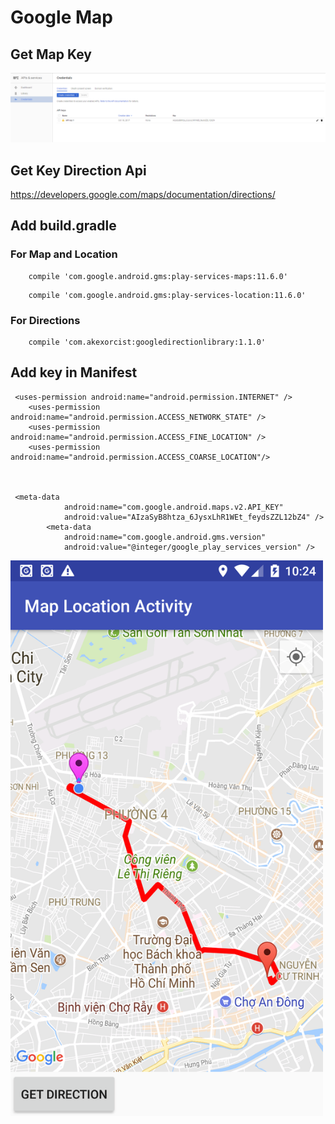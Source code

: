 # Google Map

## Get Map Key

<img src="https://github.com/dinhtho/GoogleMapDemo/blob/master/image0.png" width="1000"/>

## Get Key Direction Api

https://developers.google.com/maps/documentation/directions/


## Add build.gradle
### For Map and Location
```
    compile 'com.google.android.gms:play-services-maps:11.6.0'
```
```
    compile 'com.google.android.gms:play-services-location:11.6.0'
```
### For Directions
```
    compile 'com.akexorcist:googledirectionlibrary:1.1.0'
```

## Add key in Manifest
```
 <uses-permission android:name="android.permission.INTERNET" />
    <uses-permission android:name="android.permission.ACCESS_NETWORK_STATE" />
    <uses-permission android:name="android.permission.ACCESS_FINE_LOCATION" />
    <uses-permission android:name="android.permission.ACCESS_COARSE_LOCATION"/>



 <meta-data
            android:name="com.google.android.maps.v2.API_KEY"
            android:value="AIzaSyB8htza_6JysxLhR1WEt_feydsZZL12bZ4" />
        <meta-data
            android:name="com.google.android.gms.version"
            android:value="@integer/google_play_services_version" />
```
<img src="https://github.com/dinhtho/GoogleMapDemo/blob/master/image1.png" width="500"/>
